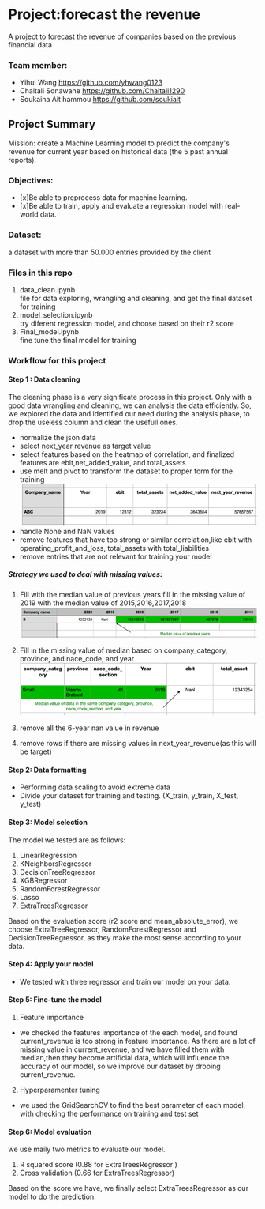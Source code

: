 # Project:forecast the revenue
A project to forecast the revenue of companies based on the previous financial data

### Team member:

* Yihui Wang  https://github.com/yhwang0123
* Chaitali Sonawane https://github.com/Chaitali1290
* Soukaina Ait hammou  https://github.com/soukiait


## Project Summary
Mission: create a Machine Learning model to predict the company's revenue for current year based on historical data (the 5 past annual reports).

### Objectives:

- [x]Be able to preprocess data for machine learning.
- [x]Be able to train, apply and evaluate a regression model with real-world data.


### Dataset: 
a dataset with more than 50.000 entries provided by the client


### Files in this repo
1. data_clean.ipynb\
file for data exploring, wrangling and cleaning, and get the final dataset for training
2. model_selection.ipynb\
try diferent regression model, and choose based on their r2 score
3. Final_model.ipynb\
fine tune the final model for training

### Workflow for this project

#### Step 1 : Data cleaning

The cleaning phase is a very significate process in this project. Only with a good data wrangling and cleaning, we can analysis the data efficiently. So, we explored the data and identified our need during the analysis phase, to drop the useless column and clean the usefull ones.

* normalize the json data
* select next_year revenue as target value
* select features based on the heatmap of correlation, and finalized features are ebit,net_added_value, and total_assets
* use melt and pivot to transform the dataset to proper form for the training
![alt text](https://github.com/yhwang0123/revenue_forecast/blob/yihui/asset/example3.png)
* handle None and NaN values
* remove features that have too strong or similar correlation,like ebit with operating_profit_and_loss, total_assets with total_liabilities
* remove entries that are not relevant for training your model

##### Strategy we used to deal with missing values:
1. Fill with the median value of previous years
fill in the missing value of 2019 with the median value of 2015,2016,2017,2018
![alt text](https://github.com/yhwang0123/revenue_forecast/blob/yihui/asset/example1.png)

2. Fill in the missing value of median based on company_category, province, and nace_code, and year
![alt text](https://github.com/yhwang0123/revenue_forecast/blob/yihui/asset/example2.png)

3. remove all the 6-year nan value in revenue
4. remove rows if there are missing values in next_year_revenue(as this will be target)

#### Step 2: Data formatting

* Performing data scaling to avoid extreme data
* Divide your dataset for training and testing. (X_train, y_train, X_test, y_test)

#### Step 3: Model selection

The model we tested are as follows:

1. LinearRegression
2. KNeighborsRegressor
3. DecisionTreeRegressor
4. XGBRegressor
5. RandomForestRegressor
6. Lasso
7. ExtraTreesRegressor

Based on the evaluation score (r2 score and mean_absolute_error), we choose ExtraTreeRegressor, RandomForestRegressor and DecisionTreeRegressor, as they make the most sense according to your data.

#### Step 4: Apply your model

* We tested with three regressor and train our model on your data.

#### Step 5: Fine-tune the model

1. Feature importance
* we checked the features importance of the each model, and found current_revenue is too strong in feature importance. As there are a lot of missing value in current_revenue, and we have filled them with median,then they become artificial data, which will influence the accuracy of our model, so we improve our dataset by droping current_revenue.

2. Hyperparamenter tuning
* we used the GridSearchCV to find the best parameter of each model, with checking the performance on training and test set


#### Step 6: Model evaluation

we use maily two metrics to evaluate our model. 

1. R squared score (0.88 for ExtraTreesRegressor )
2. Cross validation (0.66 for ExtraTreesRegressor)

Based on the score we have, we finally select ExtraTreesRegressor as our model to do the prediction.

